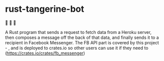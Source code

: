 # rust-tangerine-bot
🍊 🤖 🦀

A Rust program that sends a request to fetch data from a Heroku server,
then composes a message off the back of that data, and finally sends it to a
recipient in Facebook Messenger. The FB API part is covered by this project - ,
and is deployed to crates.io so other users can use it if they need to (https://crates.io/crates/fb_messenger)
